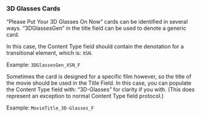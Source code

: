 ### 3D Glasses Cards

“Please Put Your 3D Glasses On Now” cards can be identified in several ways.  “3DGlassesGen” in the title field can be used to denote a generic card.

In this case, the Content Type field should contain the denotation for a transitional element, which is: `XSN`.

Example:
`3DGlassesGen_XSN_F`

Sometimes the card is designed for a specific film however, so the title of the movie should be used in the Title Field.  In this case, you can populate the Content Type field with:  “3D-Glasses” for clarity if you with.  (This does represent an exception to normal Content Type field protocol.)

Example:
`MovieTitle_3D-Glasses_F`